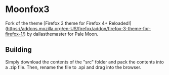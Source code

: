 # Moonfox3
Fork of the theme [Firefox 3 theme for Firefox 4+ Reloaded!] (https://addons.mozilla.org/en-US/firefox/addon/firefox-3-theme-for-firefox-1/) by dallasthemaster for Pale Moon.

## Building
Simply download the contents of the "src" folder  and pack the contents into a .zip file. Then, rename the file to .xpi and drag into the browser.
